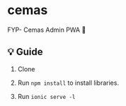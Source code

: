 # cemas
FYP- Cemas Admin PWA 🚨

## 💡 Guide

1. Clone

2. Run <code>npm install</code> to install libraries.

3. Run <code>ionic serve -l</code>
